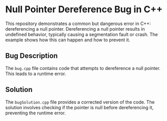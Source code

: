 # Null Pointer Dereference Bug in C++

This repository demonstrates a common but dangerous error in C++: dereferencing a null pointer.  Dereferencing a null pointer results in undefined behavior, typically causing a segmentation fault or crash. The example shows how this can happen and how to prevent it.

## Bug Description
The `bug.cpp` file contains code that attempts to dereference a null pointer.  This leads to a runtime error.

## Solution
The `bugSolution.cpp` file provides a corrected version of the code. The solution involves checking if the pointer is null before dereferencing it, preventing the runtime error.
